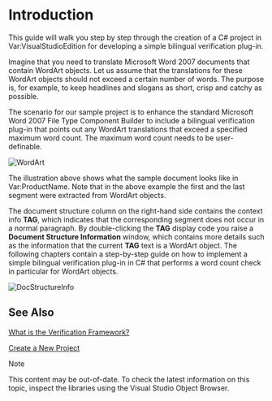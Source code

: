 Introduction
===

This guide will walk you step by step through the creation of a C# project in Var:VisualStudioEdition for developing a simple bilingual verification plug-in.

Imagine that you need to translate Microsoft Word 2007 documents that contain WordArt objects. Let us assume that the translations for these WordArt objects should not exceed a certain number of words. The purpose is, for example, to keep headlines and slogans as short, crisp and catchy as possible.

The scenario for our sample project is to enhance the standard Microsoft Word 2007 File Type Component Builder to include a bilingual verification plug-in that points out any WordArt translations that exceed a specified maximum word count. The maximum word count needs to be user-definable.

![WordArt](images/WordArt.jpg)

The illustration above shows what the sample document looks like in Var:ProductName. Note that in the above example the first and the last segment were extracted from WordArt objects.

The document structure column on the right-hand side contains the context info **TAG**, which indicates that the corresponding segment does not occur in a normal paragraph. By double-clicking the **TAG** display code you raise a **Document Structure Information** window, which contains more details such as the information that the current **TAG** text is a WordArt object. The following chapters contain a step-by-step guide on how to implement a simple bilingual verification plug-in in C# that performs a word count check in particular for WordArt objects.

![DocStructureInfo](images/DocStructureInfo.jpg)

See Also
--



[What is the Verification Framework?](what_is_the_verification_framework.md)

[Create a New Project](create_a_new_bil_project.md)

>[!NOTE]
>
> This content may be out-of-date. To check the latest information on this topic, inspect the libraries using the Visual Studio Object Browser.
